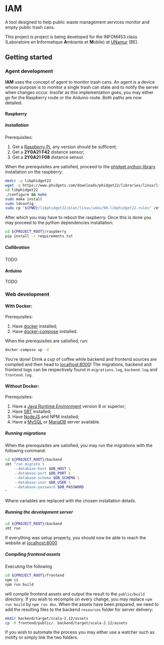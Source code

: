 # IAM
A tool designed to help public waste management services monitor and empty public trash cans.

This project is project is being developed for the INFOM453 class (Laboratoire en **I**nformatique **A**mbiante et **M**obile) at [UNamur](https://www.unamur.be/en) (BE).

## Getting started

### Agent development

**IAM** uses the concept of agent to monitor trash cans. An agent is a device whose purpose is to monitor a single trash can state and to notify the server when changes occur. Insofar as this implementation goes, you may either go for the Raspberry route or the Arduino route. Both paths are now detailed.

#### Raspberry
##### Installation

Prerequisites:
1. Get a [Raspberry Pi](https://www.raspberrypi.org/), any version should be sufficent;
2. Get a **2Y0A21 F42** distance sensor;
3. Get a **2Y0A21 F08** distance sensor.

When the prerequisites are satisfied, proceed to the [phidget python library](https://www.phidgets.com/docs/Language_-_Python) installation on the raspberry:
```bash
mkdir -p libphidget22
wget -q https://www.phidgets.com/downloads/phidget22/libraries/linux/libphidget22.tar.gz -O - | gunzip -c - | tar xf - -C "${PWD}/libphidget22" --strip-components 1
cd libphidget22
./configure && make
sudo make install
sudo ldconfig
sudo cp "${PWD}/libphidget22/plat/linux/udev/99-libphidget22.rules" /etc/udev/rules.d/
```

After which you may have to reboot the raspberry. Once this is done you may proceed to the python dependencies installation:

```bash
cd ${PROJECT_ROOT}/raspberry
pip install -r requirements.txt
```

##### Callibration
TODO


#### Arduino
TODO

### Web development

#### With Docker:

Prerequisites:
1. Have [docker](https://docs.docker.com/engine/install/) installed;
2. Have [docker-compose](https://docs.docker.com/compose/install/) installed.

When the prerequisites are satisfied, run:

```bash
docker-compose up -d
```

You're done! Drink a cup of coffee while backend and frontend sources are compiled and then head to [localhost:8000](http://localhost:8000)!
The migrations, backend and frontend logs can be respectively found in `migrations.log`, `backend.log` and `frontend.log`.

#### Without Docker:

Prerequisites:
1. Have a [Java Runtime Environment](https://www.java.com/en/download/) version 8 or superior;
2. Have [SBT](https://www.scala-sbt.org/download.html) installed;
3. Have [NodeJS](https://nodejs.org/en/download/) and NPM installed;
4. Have a [MySQL](https://www.mysql.com/downloads/) or [MariaDB](https://mariadb.org/download/) server available.

##### Running migrations
When the prerequisites are satisfied, you may run the migrations with the following command:
```bash
cd ${PROJECT_ROOT}/backend
sbt "run migrate \
    --database-host $DB_HOST \
    --database-port $DB_PORT \
    --database-schema $DB_SCHEMA \
    --database-user $DB_USER \
    --database-password $DB_PASSWORD
"
```
Where variables are replaced with the chosen installation details.

##### Running the development server
```bash
cd ${PROJECT_ROOT}/backend
sbt run
```
If everything was setup properly, you should now be able to reach the website at [localhost:8000](http://localhost:8000)

##### Compiling frontend assets
Executing the following
```bash
cd ${PROJECT_ROOT}/frontend
npm ci
npm run build
```
will compile frontend assets and output the result to the `public/build` directory. If you wish to recompile on every change, you may replace `npm run build` by `npm run dev`. When the assets have been prepared, we need to add the resulting files to the backend `resources` folder for server delivery:
```bash
mkdir backend/target/scala-2.12/assets
cp -R frontend/public/. backend/target/scala-2.12/assets
```
If you wish to automate the process you may either use a watcher such as inotify or simply link the two folders.
